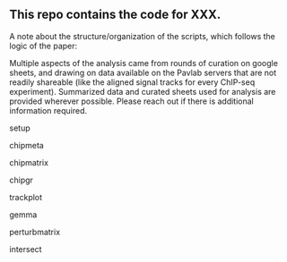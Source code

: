 ## This repo contains the code for XXX.

A note about the structure/organization of the scripts, which follows the logic of the paper:

Multiple aspects of the analysis came from rounds of curation on google sheets, and drawing on data
available on the Pavlab servers that are not readily shareable (like the aligned signal tracks
for every ChIP-seq experiment). Summarized data and curated sheets used for analysis are provided 
wherever possible. Please reach out if there is additional information required.

setup

chipmeta

chipmatrix

chipgr

trackplot

gemma

perturbmatrix

intersect
